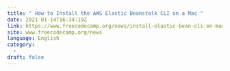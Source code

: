 ```yaml
---
title: " How to Install the AWS Elastic Beanstalk CLI on a Mac "
date: 2021-01-14T16:34:19Z
link: https://www.freecodecamp.org/news/install-elastic-bean-cli-on-mac/?utm_medium=RSS&utm_source=news.12bit.vn
site: www.freecodecamp.org/news
language: English
category:
  -   
draft: false
---
```

